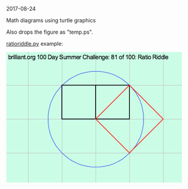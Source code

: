 2017-08-24

Math diagrams using turtle graphics

Also drops the figure as "temp.ps".

[ratioriddle.py](./ratioriddle.py) example:

![](./screenshots/ratioriddle.png)
